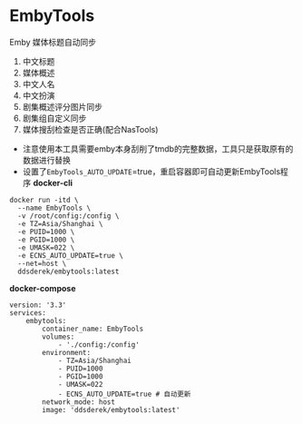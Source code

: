 # EmbyTools
Emby 媒体标题自动同步
1. 中文标题
2. 媒体概述
3. 中文人名
4. 中文扮演
5. 剧集概述评分图片同步
6. 剧集组自定义同步
7. 媒体搜刮检查是否正确(配合NasTools)


*  注意使用本工具需要emby本身刮削了tmdb的完整数据，工具只是获取原有的数据进行替换
*  设置了`EmbyTools_AUTO_UPDATE`=true，重启容器即可自动更新EmbyTools程序
**docker-cli**

```
docker run -itd \
  --name EmbyTools \
  -v /root/config:/config \
  -e TZ=Asia/Shanghai \
  -e PUID=1000 \
  -e PGID=1000 \
  -e UMASK=022 \
  -e ECNS_AUTO_UPDATE=true \
  --net=host \
  ddsderek/embytools:latest
```

**docker-compose**

```
version: '3.3'
services:
    embytools:
        container_name: EmbyTools
        volumes:
            - './config:/config'
        environment:
            - TZ=Asia/Shanghai
            - PUID=1000
            - PGID=1000
            - UMASK=022
            - ECNS_AUTO_UPDATE=true # 自动更新
        network_mode: host
        image: 'ddsderek/embytools:latest'
```
